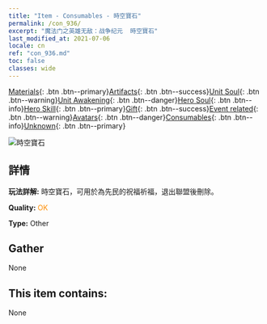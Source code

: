 ```yaml
---
title: "Item - Consumables - 時空寶石"
permalink: /con_936/
excerpt: "魔法门之英雄无敌：战争纪元  時空寶石"
last_modified_at: 2021-07-06
locale: cn
ref: "con_936.md"
toc: false
classes: wide
---
```

 [Materials](/ItemsCN/){: .btn .btn--primary}[Artifacts](/ItemsCN/Artifacts/){: .btn .btn--success}[Unit Soul](/ItemsCN/UnitSoul/){: .btn .btn--warning}[Unit Awakening](/ItemsCN/UnitAwakening/){: .btn .btn--danger}[Hero Soul](/ItemsCN/HeroSoul/){: .btn .btn--info}[Hero Skill](/ItemsCN/HeroSkill/){: .btn .btn--primary}[Gift](/ItemsCN/Gift/){: .btn .btn--success}[Event related](/ItemsCN/Events/){: .btn .btn--warning}[Avatars](/ItemsCN/Avatars/){: .btn .btn--danger}[Consumables](/ItemsCN/Consumables/){: .btn .btn--info}[Unknown](/ItemsCN/Unknown/){: .btn .btn--primary}

 ![時空寶石](/images/t/i_40024.png)

## 詳情
 **玩法詳解:** 時空寶石，可用於為先民的祝福祈福，退出聯盟後刪除。

 **Quality:** <span style="color: #FF8C00">OK</span>

 **Type:** Other

## Gather

  None

## This item contains:

  None

